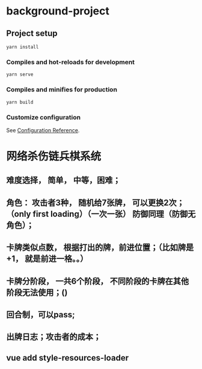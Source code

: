 # background-project

## Project setup
```
yarn install
```

### Compiles and hot-reloads for development
```
yarn serve
```

### Compiles and minifies for production
```
yarn build
```

### Customize configuration
See [Configuration Reference](https://cli.vuejs.org/config/).


# 网络杀伤链兵棋系统 

## 难度选择， 简单， 中等，困难；

## 角色： 攻击者3种， 随机给7张牌， 可以更换2次；（only first loading）（一次一张） 防御同理（防御无角色）；

## 卡牌类似点数， 根据打出的牌，前进位置；（比如牌是+1， 就是前进一格。。）

## 卡牌分阶段， 一共6个阶段， 不同阶段的卡牌在其他阶段无法使用；()

## 回合制，可以pass;


## 出牌日志；攻击者的成本；

## vue add style-resources-loader



